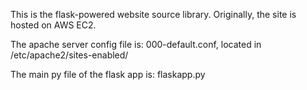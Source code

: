 This is the flask-powered website source library. Originally, the site is hosted on AWS EC2.

The apache server config file is: 000-default.conf, located in /etc/apache2/sites-enabled/

The main py file of the flask app is: flaskapp.py
